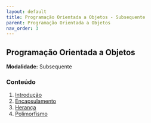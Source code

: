 ```yaml
---
layout: default
title: Programação Orientada a Objetos - Subsequente
parent: Programação Orientada a Objetos
nav_order: 3
---
```


## Programação Orientada a Objetos

**Modalidade:** Subsequente

### Conteúdo

1. [Introdução](/content/poo/subsequente/1-introducao.html)
2. [Encapsulamento](/content/poo/subsequente/2-encapsulamento.html)
3. [Herança](/content/poo/subsequente/3-heranca.html)
4. [Polimorfismo](/content/poo/subsequente/4-polimorfismo.html)
